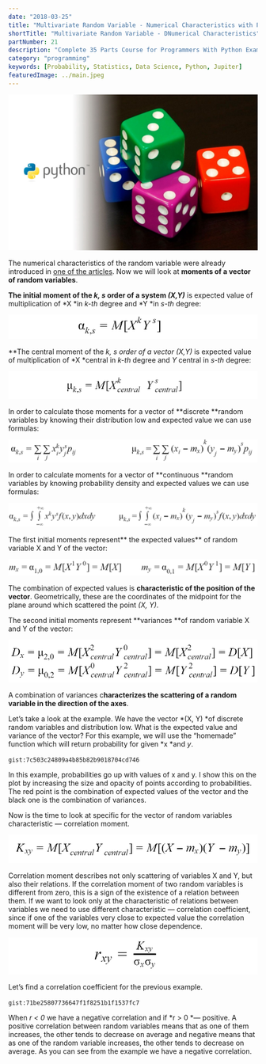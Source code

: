 ```yaml
---
date: "2018-03-25"
title: "Multivariate Random Variable - Numerical Characteristics with Python"
shortTitle: "Multivariate Random Variable - DNumerical Characteristics"
partNumber: 21
description: "Complete 35 Parts Course for Programmers With Python Examples in Jupiter"
category: "programming"
keywords: [Probability, Statistics, Data Science, Python, Jupiter]
featuredImage: ../main.jpeg
---
```


![](../main.jpeg)

The numerical characteristics of the random variable were already introduced in [one of the articles](/blog/probability/moments/). Now we will look at **moments of a vector of random variables**.

**The initial moment of the *k, s* order of a system *(X,Y)*** is expected value of multiplication of *X *in *k-th* degree and *Y *in *s-th* degree:

![the initial moment](initial.png)

**The central moment of the *k, s *order of a vector *(X,Y)*** is expected value of multiplication of *X *central in *k-th* degree and *Y* central in *s-th* degree:

![the central moment](central.png)

In order to calculate those moments for a vector of **discrete **random variables by knowing their distribution low and expected value we can use formulas:

![initial and central moments for discrete](discrete.png)

In order to calculate moments for a vector of **continuous **random variables by knowing probability density and expected values we can use formulas:

![initial and central moments for continuous](continious.png)

The first initial moments represent** the expected values** of random variable X and Y of the vector:

![expected values](expected.png)

The combination of expected values is **characteristic of the position of the vector**. Geometrically, these are the coordinates of the midpoint for the plane around which scattered the point *(X, Y)*.

The second initial moments represent **variances **of random variable X and Y of the vector:

![variances](variances.png)

A combination of variances c**haracterizes the scattering of a random variable in the direction of the axes**.

Let’s take a look at the example. We have the vector *(X, Y) *of discrete random variables and distribution low. What is the expected value and variance of the vector? For this example, we will use the “homemade” function which will return probability for given *x *and *y*.

`gist:7c503c24809a4b85b82b9018704cd746`

In this example, probabilities go up with values of x and y. I show this on the plot by increasing the size and opacity of points according to probabilities. The red point is the combination of expected values of the vector and the black one is the combination of variances.

Now is the time to look at specific for the vector of random variables characteristic — correlation moment.

![correlation moment](correlation.png)

Correlation moment describes not only scattering of variables X and Y, but also their relations. If the correlation moment of two random variables is different from zero, this is a sign of the existence of a relation between them. If we want to look only at the characteristic of relations between variables we need to use different characteristic — correlation coefficient, since if one of the variables very close to expected value the correlation moment will be very low, no matter how close dependence.

![correlation coefficient](coefficient.png)

Let’s find a correlation coefficient for the previous example.

`gist:71be25807736647f1f8251b1f1537fc7`

When *r < 0* we have a negative correlation and if *r > 0 *— positive. A positive correlation between random variables means that as one of them increases, the other tends to decrease on average and negative means that as one of the random variable increases, the other tends to decrease on average. As you can see from the example we have a negative correlation.
